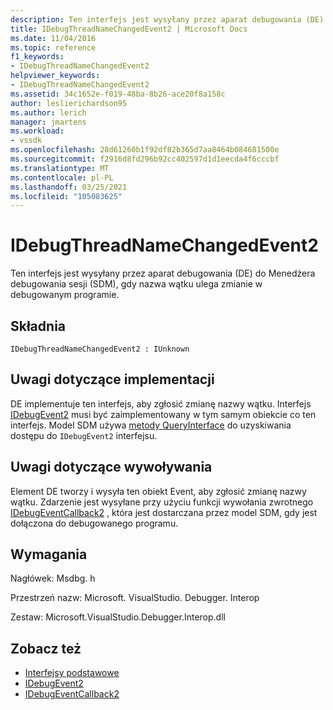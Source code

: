 ```yaml
---
description: Ten interfejs jest wysyłany przez aparat debugowania (DE) do Menedżera debugowania sesji (SDM), gdy nazwa wątku ulega zmianie w debugowanym programie.
title: IDebugThreadNameChangedEvent2 | Microsoft Docs
ms.date: 11/04/2016
ms.topic: reference
f1_keywords:
- IDebugThreadNameChangedEvent2
helpviewer_keywords:
- IDebugThreadNameChangedEvent2
ms.assetid: 34c1652e-f019-48ba-8b26-ace20f8a158c
author: leslierichardson95
ms.author: lerich
manager: jmartens
ms.workload:
- vssdk
ms.openlocfilehash: 28d61260b1f92df82b365d7aa8464b084681500e
ms.sourcegitcommit: f2916d8fd296b92cc402597d1d1eecda4f6cccbf
ms.translationtype: MT
ms.contentlocale: pl-PL
ms.lasthandoff: 03/25/2021
ms.locfileid: "105083625"
---
```

# <a name="idebugthreadnamechangedevent2"></a>IDebugThreadNameChangedEvent2
Ten interfejs jest wysyłany przez aparat debugowania (DE) do Menedżera debugowania sesji (SDM), gdy nazwa wątku ulega zmianie w debugowanym programie.

## <a name="syntax"></a>Składnia

```
IDebugThreadNameChangedEvent2 : IUnknown
```

## <a name="notes-for-implementers"></a>Uwagi dotyczące implementacji
 DE implementuje ten interfejs, aby zgłosić zmianę nazwy wątku. Interfejs [IDebugEvent2](../../../extensibility/debugger/reference/idebugevent2.md) musi być zaimplementowany w tym samym obiekcie co ten interfejs. Model SDM używa [metody QueryInterface](/cpp/atl/queryinterface) do uzyskiwania dostępu do `IDebugEvent2` interfejsu.

## <a name="notes-for-callers"></a>Uwagi dotyczące wywoływania
 Element DE tworzy i wysyła ten obiekt Event, aby zgłosić zmianę nazwy wątku. Zdarzenie jest wysyłane przy użyciu funkcji wywołania zwrotnego [IDebugEventCallback2](../../../extensibility/debugger/reference/idebugeventcallback2.md) , która jest dostarczana przez model SDM, gdy jest dołączona do debugowanego programu.

## <a name="requirements"></a>Wymagania
 Nagłówek: Msdbg. h

 Przestrzeń nazw: Microsoft. VisualStudio. Debugger. Interop

 Zestaw: Microsoft.VisualStudio.Debugger.Interop.dll

## <a name="see-also"></a>Zobacz też
- [Interfejsy podstawowe](../../../extensibility/debugger/reference/core-interfaces.md)
- [IDebugEvent2](../../../extensibility/debugger/reference/idebugevent2.md)
- [IDebugEventCallback2](../../../extensibility/debugger/reference/idebugeventcallback2.md)
